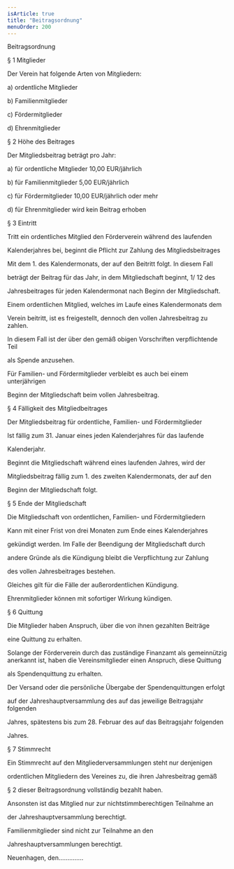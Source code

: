 ```yaml
---
isArticle: true
title: "Beitragsordnung"
menuOrder: 200
---
```

Beitragsordnung

§ 1 Mitglieder

Der Verein hat folgende Arten von Mitgliedern:

a)  ordentliche Mitglieder

b)  Familienmitglieder

c)  Fördermitglieder

d)  Ehrenmitglieder

§ 2 Höhe des Beitrages

Der Mitgliedsbeitrag beträgt pro Jahr:

a\) für ordentliche Mitglieder 10,00 EUR/jährlich

b\) für Familienmitglieder 5,00 EUR/jährlich

c\) für Fördermitglieder 10,00 EUR/jährlich oder mehr

d\) für Ehrenmitglieder wird kein Beitrag erhoben

§ 3 Eintritt

Tritt ein ordentliches Mitglied den Förderverein während des laufenden

Kalenderjahres bei, beginnt die Pflicht zur Zahlung des
Mitgliedsbeitrages

Mit dem 1. des Kalendermonats, der auf den Beitritt folgt. In diesem
Fall

beträgt der Beitrag für das Jahr, in dem Mitgliedschaft beginnt, 1/ 12
des

Jahresbeitrages für jeden Kalendermonat nach Beginn der Mitgliedschaft.

Einem ordentlichen Mitglied, welches im Laufe eines Kalendermonats dem

Verein beitritt, ist es freigestellt, dennoch den vollen Jahresbeitrag
zu zahlen.

In diesem Fall ist der über den gemäß obigen Vorschriften verpflichtende
Teil

als Spende anzusehen.

Für Familien- und Fördermitglieder verbleibt es auch bei einem
unterjährigen

Beginn der Mitgliedschaft beim vollen Jahresbeitrag.

§ 4 Fälligkeit des Mitgliedbeitrages

Der Mitgliedsbeitrag für ordentliche, Familien- und Fördermitglieder

Ist fällig zum 31. Januar eines jeden Kalenderjahres für das laufende

Kalenderjahr.

Beginnt die Mitgliedschaft während eines laufenden Jahres, wird der

Mitgliedsbeitrag fällig zum 1. des zweiten Kalendermonats, der auf den

Beginn der Mitgliedschaft folgt.

§ 5 Ende der Mitgliedschaft

Die Mitgliedschaft von ordentlichen, Familien- und Fördermitgliedern

Kann mit einer Frist von drei Monaten zum Ende eines Kalenderjahres

gekündigt werden. Im Falle der Beendigung der Mitgliedschaft durch

andere Gründe als die Kündigung bleibt die Verpflichtung zur Zahlung

des vollen Jahresbeitrages bestehen.

Gleiches gilt für die Fälle der außerordentlichen Kündigung.

Ehrenmitglieder können mit sofortiger Wirkung kündigen.

§ 6 Quittung

Die Mitglieder haben Anspruch, über die von ihnen gezahlten Beiträge

eine Quittung zu erhalten.

Solange der Förderverein durch das zuständige Finanzamt als gemeinnützig
anerkannt ist, haben die Vereinsmitglieder einen Anspruch, diese
Quittung

als Spendenquittung zu erhalten.

Der Versand oder die persönliche Übergabe der Spendenquittungen erfolgt

auf der Jahreshauptversammlung des auf das jeweilige Beitragsjahr
folgenden

Jahres, spätestens bis zum 28. Februar des auf das Beitragsjahr
folgenden

Jahres.

§ 7 Stimmrecht

Ein Stimmrecht auf den Mitgliederversammlungen steht nur denjenigen

ordentlichen Mitgliedern des Vereines zu, die ihren Jahresbeitrag gemäß

§ 2 dieser Beitragsordnung vollständig bezahlt haben.

Ansonsten ist das Mitglied nur zur nichtstimmberechtigen Teilnahme an

der Jahreshauptversammlung berechtigt.

Familienmitglieder sind nicht zur Teilnahme an den

Jahreshauptversammlungen berechtigt.

Neuenhagen, den…………..
